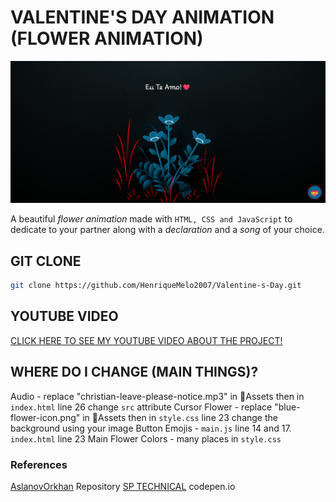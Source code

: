 # VALENTINE'S DAY ANIMATION (FLOWER ANIMATION)

![Preview](/assets/preview.png)

A beautiful _flower animation_ made with `HTML, CSS and JavaScript` to dedicate to your partner along with a _declaration_ and a _song_ of your choice.

## GIT CLONE

```bash
git clone https://github.com/HenriqueMelo2007/Valentine-s-Day.git
```

## YOUTUBE VIDEO

[CLICK HERE TO SEE MY YOUTUBE VIDEO ABOUT THE PROJECT!]()

## WHERE DO I CHANGE (MAIN THINGS)?

Audio - replace "christian-leave-please-notice.mp3" in 📁Assets then in `index.html` line 26 change `src` attribute
Cursor Flower - replace "blue-flower-icon.png" in 📁Assets then in `style.css` line 23 change the background using your image
Button Emojis - `main.js` line 14 and 17. `index.html` line 23
Main Flower Colors - many places in `style.css`

### References

[AslanovOrkhan](https://github.com/AslanovOrkhan/Js-Flowers-Animation) Repository
[SP TECHNICAL](https://codepen.io/theArtsy07/pen/oNPOVqB) codepen.io
